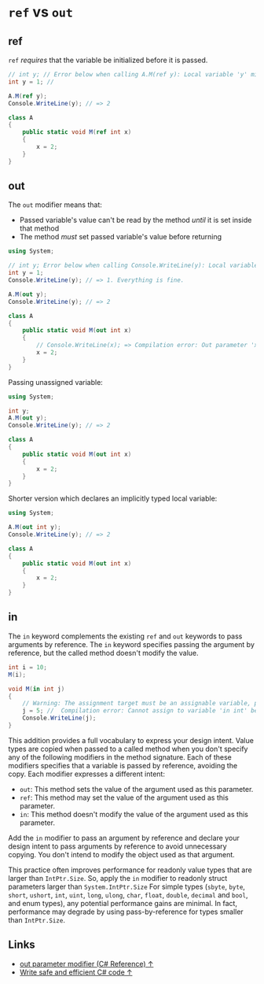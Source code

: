 # `ref` vs `out`

## ref

`ref` *requires* that the variable be initialized before it is passed.

```cs
// int y; // Error below when calling A.M(ref y): Local variable 'y' might not be initialized before accessing.
int y = 1; // 

A.M(ref y);
Console.WriteLine(y); // => 2

class A
{
    public static void M(ref int x)
    {
        x = 2;
    }
}
```

## out

The `out` modifier means that:

* Passed variable's value can't be read by the method *until* it is set inside that method
* The method *must* set passed variable's value before returning

```cs
using System;

// int y; Error below when calling Console.WriteLine(y): Local variable 'y' might not be initialized before accessing.
int y = 1;
Console.WriteLine(y); // => 1. Everything is fine.

A.M(out y);
Console.WriteLine(y); // => 2

class A
{
    public static void M(out int x)
    {
        // Console.WriteLine(x); => Compilation error: Out parameter 'x' might not be initialized before accessing.
        x = 2;
    }
}
```

Passing unassigned variable:

```cs
using System;

int y;
A.M(out y);
Console.WriteLine(y); // => 2

class A
{
    public static void M(out int x)
    {
        x = 2;
    }
}
```

Shorter version which declares an implicitly typed local variable:

```cs
using System;

A.M(out int y);
Console.WriteLine(y); // => 2

class A
{
    public static void M(out int x)
    {
        x = 2;
    }
}
```

## in

The `in` keyword complements the existing `ref` and `out` keywords to pass arguments by reference. The `in` keyword specifies passing the argument by reference, but the called method doesn't modify the value.

```csharp
int i = 10;
M(i);

void M(in int j)
{
    // Warning: The assignment target must be an assignable variable, property or indexer
    j = 5; //  Compilation error: Cannot assign to variable 'in int' because it is a readonly variable
    Console.WriteLine(j);
}
```

This addition provides a full vocabulary to express your design intent. Value types are copied when passed to a called method when you don't specify any of the following modifiers in the method signature. Each of these modifiers specifies that a variable is passed by reference, avoiding the copy. Each modifier expresses a different intent:

* `out`: This method sets the value of the argument used as this parameter.
* `ref`: This method may set the value of the argument used as this parameter.
* `in`: This method doesn't modify the value of the argument used as this parameter.

Add the `in` modifier to pass an argument by reference and declare your design intent to pass arguments by reference to avoid unnecessary copying. You don't intend to modify the object used as that argument.

This practice often improves performance for readonly value types that are larger than `IntPtr.Size`. So, apply the `in` modifier to readonly struct parameters larger than `System.IntPtr.Size` For simple types (`sbyte`, `byte`, `short`, `ushort`, `int`, `uint`, `long`, `ulong`, `char`, `float`, `double`, `decimal` and `bool`, and enum types), any potential performance gains are minimal. In fact, performance may degrade by using pass-by-reference for types smaller than `IntPtr.Size`.

## Links

* [out parameter modifier (C# Reference) ↑](https://docs.microsoft.com/en-us/dotnet/csharp/language-reference/keywords/out-parameter-modifier)
* [Write safe and efficient C# code ↑](https://docs.microsoft.com/en-us/dotnet/csharp/write-safe-efficient-code)